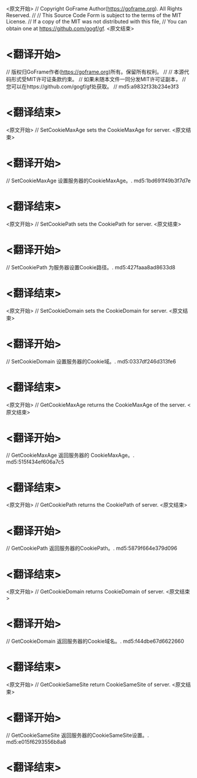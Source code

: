 
<原文开始>
// Copyright GoFrame Author(https://goframe.org). All Rights Reserved.
//
// This Source Code Form is subject to the terms of the MIT License.
// If a copy of the MIT was not distributed with this file,
// You can obtain one at https://github.com/gogf/gf.
<原文结束>

# <翻译开始>
// 版权归GoFrame作者(https://goframe.org)所有。保留所有权利。
//
// 本源代码形式受MIT许可证条款约束。
// 如果未随本文件一同分发MIT许可证副本，
// 您可以在https://github.com/gogf/gf处获取。
// md5:a9832f33b234e3f3
# <翻译结束>


<原文开始>
// SetCookieMaxAge sets the CookieMaxAge for server.
<原文结束>

# <翻译开始>
// SetCookieMaxAge 设置服务器的CookieMaxAge。. md5:1bd691f49b3f7d7e
# <翻译结束>


<原文开始>
// SetCookiePath sets the CookiePath for server.
<原文结束>

# <翻译开始>
// SetCookiePath 为服务器设置Cookie路径。. md5:427faaa8ad8633d8
# <翻译结束>


<原文开始>
// SetCookieDomain sets the CookieDomain for server.
<原文结束>

# <翻译开始>
// SetCookieDomain 设置服务器的Cookie域。. md5:0337df246d313fe6
# <翻译结束>


<原文开始>
// GetCookieMaxAge returns the CookieMaxAge of the server.
<原文结束>

# <翻译开始>
// GetCookieMaxAge 返回服务器的 CookieMaxAge。. md5:515f434ef606a7c5
# <翻译结束>


<原文开始>
// GetCookiePath returns the CookiePath of server.
<原文结束>

# <翻译开始>
// GetCookiePath 返回服务器的CookiePath。. md5:5879f664e379d096
# <翻译结束>


<原文开始>
// GetCookieDomain returns CookieDomain of server.
<原文结束>

# <翻译开始>
// GetCookieDomain 返回服务器的Cookie域名。. md5:f44dbe67d6622660
# <翻译结束>


<原文开始>
// GetCookieSameSite return CookieSameSite of server.
<原文结束>

# <翻译开始>
// GetCookieSameSite 返回服务器的CookieSameSite设置。. md5:e015f6293556b8a8
# <翻译结束>


